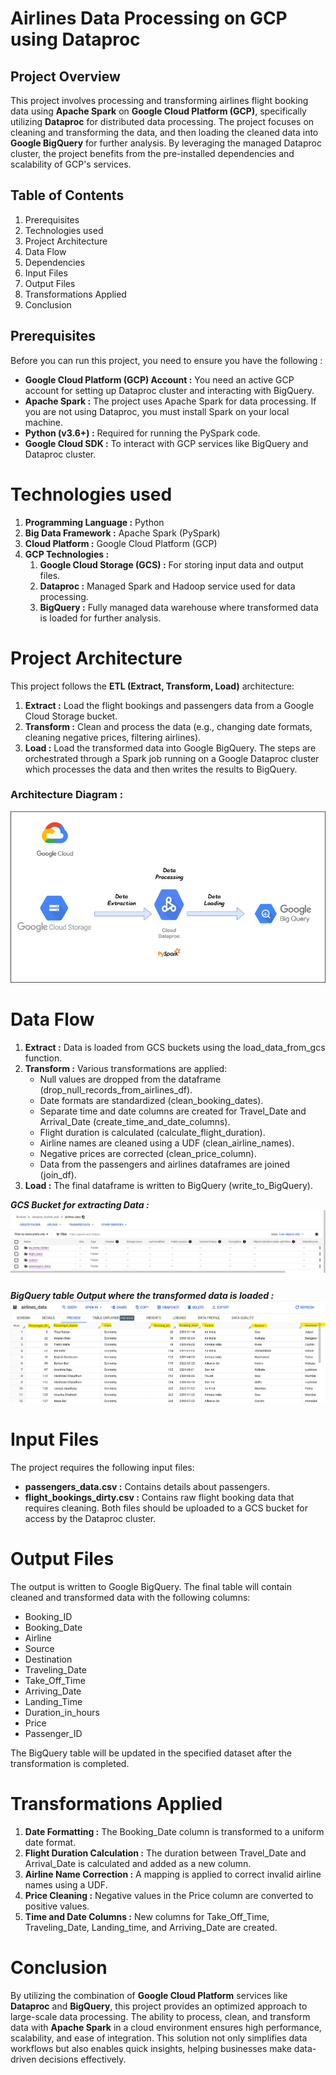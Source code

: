 # Airlines Data Processing on GCP using Dataproc
## Project Overview
This project involves processing and transforming airlines flight booking data using **Apache Spark** on **Google Cloud Platform (GCP)**, specifically utilizing **Dataproc** for distributed data processing. The project focuses on cleaning and transforming the data, and then loading the cleaned data into **Google BigQuery** for further analysis. By leveraging the managed Dataproc cluster, the project benefits from the pre-installed dependencies and scalability of GCP's services.

## Table of Contents
1. Prerequisites
2. Technologies used
3. Project Architecture
4. Data Flow
5. Dependencies
6. Input Files
7. Output Files
8. Transformations Applied
9. Conclusion

## Prerequisites
Before you can run this project, you need to ensure you have the following :
- **Google Cloud Platform (GCP) Account :** You need an active GCP account for setting up Dataproc cluster and interacting with BigQuery.
- **Apache Spark :** The project uses Apache Spark for data processing. If you are not using Dataproc, you must install Spark on your local machine.
- **Python (v3.6+) :** Required for running the PySpark code.
- **Google Cloud SDK :** To interact with GCP services like BigQuery and Dataproc cluster.

# Technologies used
1. **Programming Language :** Python
2. **Big Data Framework :** Apache Spark (PySpark)
3. **Cloud Platform :** Google Cloud Platform (GCP)
4. **GCP Technologies :**
   1. **Google Cloud Storage (GCS) :** For storing input data and output files.
   2. **Dataproc :** Managed Spark and Hadoop service used for data processing.
   3. **BigQuery :** Fully managed data warehouse where transformed data is loaded for further analysis.

# Project Architecture
This project follows the **ETL (Extract, Transform, Load)** architecture:
1. **Extract :** Load the flight bookings and passengers data from a Google Cloud Storage bucket.
2. **Transform :** Clean and process the data (e.g., changing date formats, cleaning negative prices, filtering airlines).
3. **Load :** Load the transformed data into Google BigQuery.
The steps are orchestrated through a Spark job running on a Google Dataproc cluster which processes the data and then writes the results to BigQuery.

### Architecture Diagram :
![Project Architecture](https://github.com/malviya1908/airline-passenger-data-pipeline/blob/main/architecture%20Diagram/project1_architecture.drawio.png)

# Data Flow
1. **Extract :** Data is loaded from GCS buckets using the load_data_from_gcs function.
2. **Transform :** Various transformations are applied:
   - Null values are dropped from the dataframe (drop_null_records_from_airlines_df).
   - Date formats are standardized (clean_booking_dates).
   - Separate time and date columns are created for Travel_Date and Arrival_Date (create_time_and_date_columns).
   - Flight duration is calculated (calculate_flight_duration).
   - Airline names are cleaned using a UDF (clean_airline_names).
   - Negative prices are corrected (clean_price_column).
   - Data from the passengers and airlines dataframes are joined (join_df).
3. **Load :** The final dataframe is written to BigQuery (write_to_BigQuery).

**_GCS Bucket for extracting Data :_**
![GCS Bucket](https://github.com/malviya1908/airline-passenger-data-pipeline/blob/main/screenshots/gcs.png)

**_BigQuery table Output where the transformed data is loaded :_** 
![BigQuery Output](https://github.com/malviya1908/airline-passenger-data-pipeline/blob/main/screenshots/bq_output.png)

# Input Files
The project requires the following input files:
- **passengers_data.csv :** Contains details about passengers.
- **flight_bookings_dirty.csv :** Contains raw flight booking data that requires cleaning.
Both files should be uploaded to a GCS bucket for access by the Dataproc cluster.

# Output Files
The output is written to Google BigQuery. The final table will contain cleaned and transformed data with the following columns:
- Booking_ID
- Booking_Date
- Airline
- Source
- Destination
- Traveling_Date
- Take_Off_Time
- Arriving_Date
- Landing_Time
- Duration_in_hours
- Price
- Passenger_ID
  
The BigQuery table will be updated in the specified dataset after the transformation is completed.
# Transformations Applied
1. **Date Formatting :** The Booking_Date column is transformed to a uniform date format.
2. **Flight Duration Calculation :** The duration between Travel_Date and Arrival_Date is calculated and added as a new column.
3. **Airline Name Correction :** A mapping is applied to correct invalid airline names using a UDF.
4. **Price Cleaning :** Negative values in the Price column are converted to positive values.
5. **Time and Date Columns :** New columns for Take_Off_Time, Traveling_Date, Landing_time, and Arriving_Date are created.

# Conclusion
By utilizing the combination of **Google Cloud Platform** services like **Dataproc** and **BigQuery**, this project provides an optimized approach to large-scale data processing. The ability to process, clean, and transform data with **Apache Spark** in a cloud environment ensures high performance, scalability, and ease of integration. This solution not only simplifies data workflows but also enables quick insights, helping businesses make data-driven decisions effectively.
